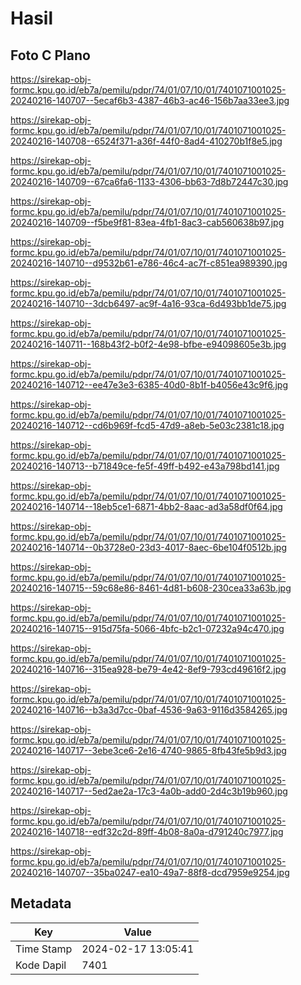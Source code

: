 # Hasil

## Foto C Plano

https://sirekap-obj-formc.kpu.go.id/eb7a/pemilu/pdpr/74/01/07/10/01/7401071001025-20240216-140707--5ecaf6b3-4387-46b3-ac46-156b7aa33ee3.jpg

https://sirekap-obj-formc.kpu.go.id/eb7a/pemilu/pdpr/74/01/07/10/01/7401071001025-20240216-140708--6524f371-a36f-44f0-8ad4-410270b1f8e5.jpg

https://sirekap-obj-formc.kpu.go.id/eb7a/pemilu/pdpr/74/01/07/10/01/7401071001025-20240216-140709--67ca6fa6-1133-4306-bb63-7d8b72447c30.jpg

https://sirekap-obj-formc.kpu.go.id/eb7a/pemilu/pdpr/74/01/07/10/01/7401071001025-20240216-140709--f5be9f81-83ea-4fb1-8ac3-cab560638b97.jpg

https://sirekap-obj-formc.kpu.go.id/eb7a/pemilu/pdpr/74/01/07/10/01/7401071001025-20240216-140710--d9532b61-e786-46c4-ac7f-c851ea989390.jpg

https://sirekap-obj-formc.kpu.go.id/eb7a/pemilu/pdpr/74/01/07/10/01/7401071001025-20240216-140710--3dcb6497-ac9f-4a16-93ca-6d493bb1de75.jpg

https://sirekap-obj-formc.kpu.go.id/eb7a/pemilu/pdpr/74/01/07/10/01/7401071001025-20240216-140711--168b43f2-b0f2-4e98-bfbe-e94098605e3b.jpg

https://sirekap-obj-formc.kpu.go.id/eb7a/pemilu/pdpr/74/01/07/10/01/7401071001025-20240216-140712--ee47e3e3-6385-40d0-8b1f-b4056e43c9f6.jpg

https://sirekap-obj-formc.kpu.go.id/eb7a/pemilu/pdpr/74/01/07/10/01/7401071001025-20240216-140712--cd6b969f-fcd5-47d9-a8eb-5e03c2381c18.jpg

https://sirekap-obj-formc.kpu.go.id/eb7a/pemilu/pdpr/74/01/07/10/01/7401071001025-20240216-140713--b71849ce-fe5f-49ff-b492-e43a798bd141.jpg

https://sirekap-obj-formc.kpu.go.id/eb7a/pemilu/pdpr/74/01/07/10/01/7401071001025-20240216-140714--18eb5ce1-6871-4bb2-8aac-ad3a58df0f64.jpg

https://sirekap-obj-formc.kpu.go.id/eb7a/pemilu/pdpr/74/01/07/10/01/7401071001025-20240216-140714--0b3728e0-23d3-4017-8aec-6be104f0512b.jpg

https://sirekap-obj-formc.kpu.go.id/eb7a/pemilu/pdpr/74/01/07/10/01/7401071001025-20240216-140715--59c68e86-8461-4d81-b608-230cea33a63b.jpg

https://sirekap-obj-formc.kpu.go.id/eb7a/pemilu/pdpr/74/01/07/10/01/7401071001025-20240216-140715--915d75fa-5066-4bfc-b2c1-07232a94c470.jpg

https://sirekap-obj-formc.kpu.go.id/eb7a/pemilu/pdpr/74/01/07/10/01/7401071001025-20240216-140716--315ea928-be79-4e42-8ef9-793cd49616f2.jpg

https://sirekap-obj-formc.kpu.go.id/eb7a/pemilu/pdpr/74/01/07/10/01/7401071001025-20240216-140716--b3a3d7cc-0baf-4536-9a63-9116d3584265.jpg

https://sirekap-obj-formc.kpu.go.id/eb7a/pemilu/pdpr/74/01/07/10/01/7401071001025-20240216-140717--3ebe3ce6-2e16-4740-9865-8fb43fe5b9d3.jpg

https://sirekap-obj-formc.kpu.go.id/eb7a/pemilu/pdpr/74/01/07/10/01/7401071001025-20240216-140717--5ed2ae2a-17c3-4a0b-add0-2d4c3b19b960.jpg

https://sirekap-obj-formc.kpu.go.id/eb7a/pemilu/pdpr/74/01/07/10/01/7401071001025-20240216-140718--edf32c2d-89ff-4b08-8a0a-d791240c7977.jpg

https://sirekap-obj-formc.kpu.go.id/eb7a/pemilu/pdpr/74/01/07/10/01/7401071001025-20240216-140707--35ba0247-ea10-49a7-88f8-dcd7959e9254.jpg


## Metadata

| Key        | Value               |
| ---------- | ------------------- |
| Time Stamp | 2024-02-17 13:05:41 |
| Kode Dapil | 7401                |



